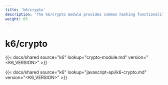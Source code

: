 ```yaml
---
title: 'k6/crypto'
description: 'The k6/crypto module provides common hashing functionality available in the GoLang crypto.'
weight: 03
---
```


# k6/crypto

{{< docs/shared source="k6" lookup="crypto-module.md" version="<K6_VERSION>" >}}

{{< docs/shared source="k6" lookup="javascript-api/k6-crypto.md" version="<K6_VERSION>" >}}
